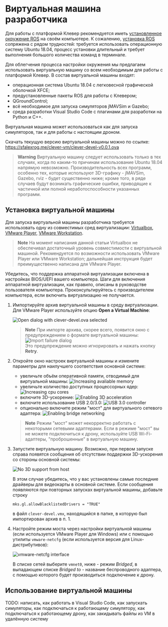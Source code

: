 # Виртуальная машина разработчика

Для работы с платформой Клевер рекомендуется иметь [установленное окружение ROS](ros.md) на своём компьютере. К сожалению, [установка ROS](ros-install.md) сопряжена с рядом трудностей: требуется использовать операционную систему Ubuntu 18.04, процесс установки длительный и требует выполнения большого количества команд в терминале.

Для облегчения процесса настройки окружения мы предлагаем использовать виртуальную машину со всем необходимым для работы с платформой Клевер. В состав виртуальной машины входят:

* операционная система Ubuntu 18.04 с легковесной графической оболочкой XFCE;
* предустановленные пакеты ROS для работы с Клевером;
* QGroundControl;
* всё необходимое для запуска симуляторов jMAVSim и Gazebo;
* среда разработки Visual Studio Code с плагинами для разработки на Python и C++.

Виртуальная машина может использоваться как для запуска симуляторов, так и для работы с настоящим дроном.

Скачать текущую версию виртуальной машины можно по ссылке: https://sfalexrog.me/clever-vm/clever-devel-v0.0.1.ova

> **Warning** Виртуальную машину следует использовать только в тех случаях, когда по каким-то причинам использование Ubuntu 18.04 напрямую невозможно. Производительность всех программ, особенно тех, которые используют 3D-графику - jMAVSim, Gazebo, rviz - будет существенно ниже; кроме того, в ряде случаев будут возникать графические ошибки, приводящие к частичной или полной неработоспособности указанных программ.

## Установка виртуальной машины

Для запуска виртуальной машины разработчика требуется использовать одну из совместимых сред виртуализации: [Virtualbox](https://www.virtualbox.org/wiki/Downloads), [VMware Player](https://www.vmware.com/products/workstation-player.html), [VMware Workstation](https://www.vmware.com/products/workstation-pro.html).

> **Note** На момент написания данной статьи Virtualbox не обеспечивал достаточный уровень совместимости с виртуальной машиной. Рекомендуется по возможности использовать VMware Player или VMware Workstation; дальнейшая инструкция будет преимущественно написана для VMware Player.

Убедитесь, что поддержка аппаратной виртуализации включена в настройках BIOS/UEFI вашего компьютера. Шаги для включения аппаратной виртуализации, как правило, описаны в руководстве пользователя компьютера. Проконсультируйтесь с производителем компьютера, если включить виртуализацию не получается.

1. Импортируйте архив виртуальной машины в среду виртуализации. Для VMware Player используйте опцию **Open a Virtual Machine**:

    ![Open dialog with clever-devel.ova selected](../assets/developer_vm/01_import_vm.png)

    > **Note** При импорте архива, скорее всего, появится окно с предупреждением о формате виртуальной машины:  
    ![Import failure dialog](../assets/developer_vm/02_import_failure.png)  
    Это предупреждение можно игнорировать и нажать кнопку **Retry**.

2. Откройте окно настроек виртуальной машины и измените параметры для наилучшего соответствия основной системе:

    * увеличьте объём оперативной памяти, отводимый для виртуальной машины:
    ![Increasing avaliable memory](../assets/developer_vm/03_max_memory.png)
    * увеличьте количество доступных процессорных ядер:
    ![Increasing cpu cores](../assets/developer_vm/04_core_count.png)
    * включите 3D-ускорение:
    ![Enabling 3D acceleration](../assets/developer_vm/05_3d_acceleration.png)
    * включите использование USB 2.0/3.0:
    ![USB 3.0 controller](../assets/developer_vm/06_usb_3_0.png)
    * опционально включите режим "мост" для виртуального сетевого адаптера:
    ![Enabling bridge networking](../assets/developer_vm/07_bridge_networking.png)

    > **Note** Режим "мост" может некорректно работать с некоторыми сетевыми адаптерами. Если в режиме "мост" вы не можете подключиться к дрону, используйте USB Wi-Fi-адаптеры, "проброшенные" в виртуальную машину.

3. Запустите виртуальную машину. Возможно, при первом запуске справа появятся сообщения об отсутствии поддержки 3D-ускорения со стороны основной системы:

    ![No 3D support from host](../assets/developer_vm/08_no_3d_acceleration.png)

    В этом случае убедитесь, что у вас установлены самые последние драйверы для видеокарты в основной системе. Если сообщения появляются при повторных запусках виртуальной машины, добавьте строку

    ```
    mks.gl.allowBlacklistedDrivers = "TRUE"
    ```

    в файл `clever-devel.vmx`, находящийся в папке, в которую был импортирован архив в п. 1.

4. Настройте режим моста через настройки виртуальной машины (если используется VMware Player для Windows) или с помощью утилиты `vmware-netcfg` (если используется версия для Linux-дистрибутивов):

    ![vmware-netcfg interface](../assets/developer_vm/09_netcfg.png)

    В списке сетей выберите `vmnet0`, ниже - режим *Bridged*, в выпадающем списке *Bridged to* - название беспроводного адаптера, с помощью которого будет производиться подключение к дрону.

## Использование виртуальной машины

<!-- TODO: надо для начала понять, что именно мы хотим от VM. -->

<!-- TODO: ещё было бы полезно сделать запуск симуляторов более user-friendly -->

TODO: написать, как работать в Visual Studio Code, как запускать симуляторы, как подключаться к работающему симулятору, как подключаться к работающему дрону, как закидывать файлы из VM в удалённую систему
